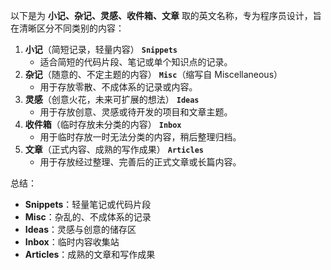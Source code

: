 以下是为 **小记、杂记、灵感、收件箱、文章** 取的英文名称，专为程序员设计，旨在清晰区分不同类别的内容：
1. **小记**（简短记录，轻量内容）
    **`Snippets`**
    - 适合简短的代码片段、笔记或单个知识点的记录。
2. **杂记**（随意的、不定主题的内容）
    **`Misc`**（缩写自 Miscellaneous）
    - 用于存放零散、不成体系的记录或内容。
3. **灵感**（创意火花，未来可扩展的想法）
    **`Ideas`**
    - 用于存放创意、灵感或待开发的项目和文章主题。
4. **收件箱**（临时存放未分类的内容）
    **`Inbox`**
    - 用于临时存放一时无法分类的内容，稍后整理归档。
5. **文章**（正式内容、成熟的写作成果）
    **`Articles`**
    - 用于存放经过整理、完善后的正式文章或长篇内容。

总结：
- **Snippets**：轻量笔记或代码片段
- **Misc**：杂乱的、不成体系的记录
- **Ideas**：灵感与创意的储存区
- **Inbox**：临时内容收集站
- **Articles**：成熟的文章和写作成果
